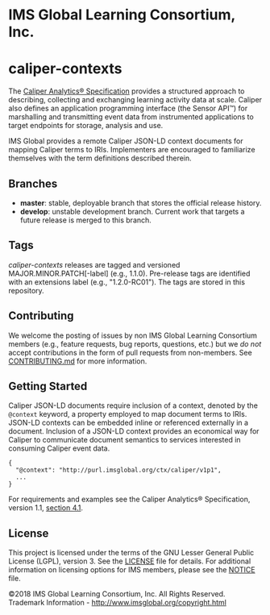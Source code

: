 # IMS Global Learning Consortium, Inc.

# caliper-contexts
The [Caliper Analytics® Specification](https://www.imsglobal.org/caliper/v1p1/caliper-spec-v1p1) 
provides a structured approach to describing, collecting and exchanging learning activity data at 
scale. Caliper also defines an application programming interface (the Sensor API™) for marshalling 
and transmitting event data from instrumented applications to target endpoints for storage, analysis 
and use.  

IMS Global provides a remote Caliper JSON-LD context documents for mapping Caliper terms to IRIs. 
Implementers are encouraged to familiarize themselves with the term definitions described therein.

## Branches
* __master__: stable, deployable branch that stores the official release history.  
* __develop__: unstable development branch.  Current work that targets a future release is merged to 
this branch.

## Tags
*caliper-contexts* releases are tagged and versioned MAJOR.MINOR.PATCH\[-label\] (e.g., 1.1.0). 
Pre-release tags are identified with an extensions label (e.g., "1.2.0-RC01").  The tags are stored 
in this repository.

## Contributing
We welcome the posting of issues by non IMS Global Learning Consortium members (e.g., feature 
requests, bug reports, questions, etc.) but we *do not* accept contributions in the form of pull 
requests from non-members. See [CONTRIBUTING.md](./CONTRIBUTING.md) for more 
information.

## Getting Started
Caliper JSON-LD documents require inclusion of a context, denoted by the `@context` keyword, a 
property employed to map document terms to IRIs. JSON-LD contexts can be embedded inline or 
referenced externally in a document. Inclusion of a JSON-LD context provides an economical way for 
Caliper to communicate document semantics to services interested in consuming Caliper event data.

```
{
  "@context": "http://purl.imsglobal.org/ctx/caliper/v1p1",
  ...
}
```

For requirements and examples see the Caliper Analytics&reg; Specification, version 1.1, 
[section 4.1](https://github.com/IMSGlobal/caliper-spec/blob/master/caliper-spec.md#41-json-ld-context).

## License
This project is licensed under the terms of the GNU Lesser General Public License (LGPL), version 3. 
See the [LICENSE](./LICENSE) file for details. For additional information on licensing options for 
IMS members, please see the [NOTICE](./NOTICE.md) file.

©2018 IMS Global Learning Consortium, Inc. All Rights Reserved.
Trademark Information - http://www.imsglobal.org/copyright.html